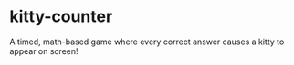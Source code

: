 # kitty-counter
A timed, math-based game where every correct answer causes a kitty to appear on screen!
